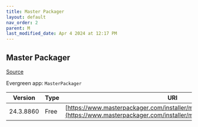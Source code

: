 ```yaml
---
title: Master Packager
layout: default
nav_order: 2
parent: M
last_modified_date: Apr 4 2024 at 12:17 PM
---
```


## Master Packager

[Source](https://www.masterpackager.com/)

Evergreen app: `MasterPackager`

| Version   | Type | URI                                                                                                                                            |
| --------- | ---- | ---------------------------------------------------------------------------------------------------------------------------------------------- |
| 24.3.8860 | Free | [https://www.masterpackager.com/installer/masterpackager_24.3.8860.msi](https://www.masterpackager.com/installer/masterpackager_24.3.8860.msi) |
